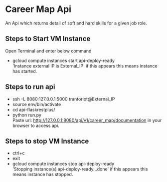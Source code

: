 # Career Map Api

An Api which returns detail of soft and hard skills for a given job role.

## Steps to Start VM Instance

Open Terminal and enter below command
* gcloud compute instances start api-deploy-ready<br />
'Instance external IP is External_IP' if this appears this means instance has started.

## Steps to run api

* ssh -L 8080:127.0.0.1:5000 trantoriot@External_IP
* source env/bin/activate
* cd api-flaskrestplus/
* python run.py<br />
Paste url: http://127.0.0.1:8080/api/v1/career_map/documentation in your browser to access api.

## Steps to stop VM Instance

* ctrl+c
* exit
* gcloud compute instances stop api-deploy-ready<br />
'Stopping instance(s) api-deploy-ready...done' if this appears this means instance has stopped.